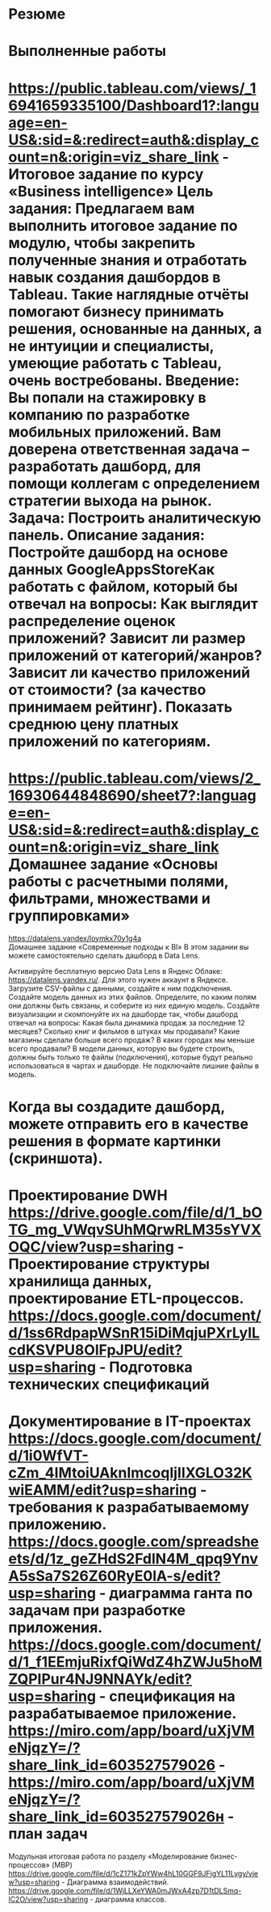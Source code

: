 # Резюме
Выполненные работы
=========================================================
https://public.tableau.com/views/_16941659335100/Dashboard1?:language=en-US&:sid=&:redirect=auth&:display_count=n&:origin=viz_share_link - Итоговое задание по курсу «Business intelligence»
Цель задания:
Предлагаем вам выполнить итоговое задание по модулю, чтобы закрепить полученные знания и отработать навык создания дашбордов в Tableau. Такие наглядные отчёты помогают бизнесу принимать решения, основанные на данных, а не интуиции и специалисты, умеющие работать с Tableau, очень востребованы.
Введение:
Вы попали на стажировку в компанию по разработке мобильных приложений. Вам доверена ответственная задача – разработать дашборд, для помощи коллегам с определением стратегии выхода на рынок.
Задача:
Построить аналитическую панель.
Описание задания:
Постройте дашборд на основе данных GoogleAppsStoreКак работать с файлом, который бы отвечал на вопросы:
Как выглядит распределение оценок приложений?
Зависит ли размер приложений от категорий/жанров?
Зависит ли качество приложений от стоимости? (за качество принимаем рейтинг).
Показать среднюю цену платных приложений по категориям.
=========================================================
https://public.tableau.com/views/2_16930644848690/sheet7?:language=en-US&:sid=&:redirect=auth&:display_count=n&:origin=viz_share_link
Домашнее задание «Основы работы с расчетными полями, фильтрами, множествами и группировками»
===========================================================
https://datalens.yandex/loymkx70y1g4a  
Домашнее задание «Современные подходы к BI»
В этом задании вы можете самостоятельно сделать дашборд в Data Lens.

Активируйте бесплатную версию Data Lens в Яндекс Облаке: https://datalens.yandex.ru/. Для этого нужен аккаунт в Яндексе.
Загрузите CSV-файлы с данными, создайте к ним подключения.
Создайте модель данных из этих файлов. Определите, по каким полям они должны быть связаны, и соберите из них единую модель.
Создайте визуализации и скомпонуйте их на дашборде так, чтобы дашборд отвечал на вопросы:
Какая была динамика продаж за последние 12 месяцев?
Сколько книг и фильмов в штуках мы продавали?
Какие магазины сделали больше всего продаж?
В каких городах мы меньше всего продавали?
В модели данных, которую вы будете строить, должны быть только те файлы (подключения), которые будут реально использоваться в чартах и дашборде. Не подключайте лишние файлы в модель.

Когда вы создадите дашборд, можете отправить его в качестве решения в формате картинки (скриншота).
===========================================================
Проектирование DWH
https://drive.google.com/file/d/1_bOTG_mg_VWqvSUhMQrwRLM35sYVXOQC/view?usp=sharing - Проектирование структуры хранилища данных, проектирование ETL-процессов.
https://docs.google.com/document/d/1ss6RdpapWSnR15iDiMqjuPXrLyILcdKSVPU8OlFpJPU/edit?usp=sharing - Подготовка технических спецификаций
=============================================================
Документирование в IT-проектах
https://docs.google.com/document/d/1i0WfVT-cZm_4IMtoiUAknImcoqIjIIXGLO32KwiEAMM/edit?usp=sharing - требования к разрабатываемому приложению.
https://docs.google.com/spreadsheets/d/1z_geZHdS2FdlN4M_qpq9YnvA5sSa7S26Z60RyE0lA-s/edit?usp=sharing - диаграмма ганта по задачам при разработке приложения.
https://docs.google.com/document/d/1_f1EEmjuRixfQiWdZ4hZWJu5hoMZQPIPur4NJ9NNAYk/edit?usp=sharing - спецификация на разрабатываемое приложение.
https://miro.com/app/board/uXjVMeNjqzY=/?share_link_id=603527579026 - https://miro.com/app/board/uXjVMeNjqzY=/?share_link_id=603527579026н -  план задач
==============================================================
Модульная итоговая работа по разделу «Моделирование бизнес-процессов» (MBP)
https://drive.google.com/file/d/1cZ171kZpYWw4hL10GGF9JFjgYL11Lygy/view?usp=sharing - Диаграмма взаимодействий.
https://drive.google.com/file/d/1WjLLXeYWA0mJWxA4zp7D1tDLSmq-lC2O/view?usp=sharing - диаграмма классов.
